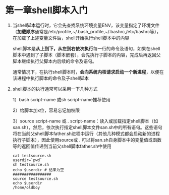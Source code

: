 # 第一章shell脚本入门

1. 当shell脚本运行时，它会先查找系统环境变量ENV，该变量指定了环境文件（**加载顺序**通常是/etc/profile,~/.bash\_profile,~/.bashrc,/etc/bashrc等），在加载了上述变量文件后，shell开始执行shell脚本中的内容

   shell脚本是**从上到下，从左到右依次执行**每一行的命令及语句，如果在shell脚本中遇到了子脚本（脚本嵌套），会先执行子脚本的内容，完成后再返回父脚本继续执行父脚本内后续的命令及语句。

   通常情况下，在执行shell脚本时，**会向系统内核请求启动一个新进程**，以便在该进程中执行脚本的命令及子shell脚本

2. shell脚本的执行通常可以采用一下几种方式

    1）bash script-name 或sh script-name推荐使用

    2）给脚本加x位，容易忘记加权限

    3）source script-name 或  . script-name：读入或加载指定shell脚本（如san.sh），然后，依次执行指定shell脚本文件san.sh中的所有语句。这些语句将在当前父shell脚本father.sh进程中运行（其他几种模式都会启动新的进程执行子脚本），因此使用source或 . 可以将san.sh自身脚本中的变量值或函数等的返回值传递到当前父shell脚本father.sh中使用

   ```text
   cat testsource.sh
   userdir=`pwd`
   sh testsource.sh
   echo $userdir # 结果为空
   #################
   source testsource.sh
   echo $userdir
   /home/oldboy
   ```


